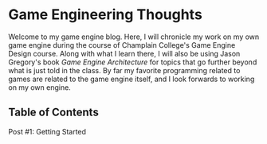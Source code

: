 # **Game Engineering Thoughts**

Welcome to my game engine blog. Here, I will chronicle my work on my own game engine during the course of Champlain College's Game Engine
Design course. Along with what I learn there, I will also be using Jason Gregory's book *Game Engine Architecture* for topics that
go further beyond what is just told in the class. By far my favorite programming related to games are related to the game engine itself,
and I look forwards to working on my own engine.


Table of Contents
------
Post #1: Getting Started
